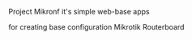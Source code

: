 Project Mikronf it's simple web-base apps 

for creating base configuration Mikrotik Routerboard



